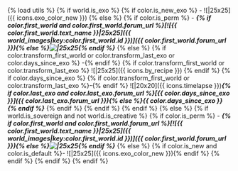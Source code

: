 {% load utils %}
{% if world.is_exo %}
     {% if color.is_new_exo %}
      - ![|25x25]({{ icons.exo_color_new }})
     {% else %}
          {% if color.is_perm %}
          - **_{% if color.first_world and color.first_world.forum_url %}[![{{ color.first_world.text_name }}|25x25]({{ world_images|key:color.first_world.id }})]({{ color.first_world.forum_url }}){% else %}![|25x25](upload://hRlPcEQgOBNrB5q38AT7n1cPleB.png){% endif %}_**
          {% else %}
               {% if color.transform_first_world or color.transform_last_exo or color.days_since_exo %} -{% endif %}
               {% if color.transform_first_world or color.transform_last_exo %}
                ![|25x25]({{ icons.by_recipe }})
               {% endif %}
               {% if color.days_since_exo %}
                    {% if color.transform_first_world or color.transform_last_exo %}-{% endif %}
                     ![|20x20]({{ icons.timelapse }})**_{% if color.last_exo and color.last_exo.forum_url %}[{{ color.days_since_exo }}]({{ color.last_exo.forum_url }}){% else %}{{ color.days_since_exo }}{% endif %}_**
               {% endif %}
          {% endif %}
     {% endif %}
{% else %}
     {% if world.is_sovereign and not world.is_creative %}
          {% if color.is_perm %}
           - **_{% if color.first_world and color.first_world.forum_url %}[![{{ color.first_world.text_name }}|25x25]({{ world_images|key:color.first_world.id }})]({{ color.first_world.forum_url }}){% else %}![|25x25](upload://hRlPcEQgOBNrB5q38AT7n1cPleB.png){% endif %}_**
          {% else %}
               {% if color.is_new and color.is_default %}- ![|25x25]({{ icons.exo_color_new }}){% endif %}
          {% endif %}
     {% endif %}
{% endif %}
